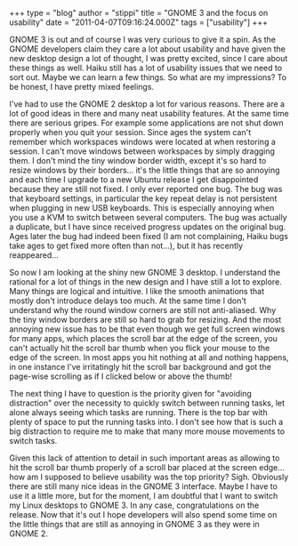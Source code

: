 +++
type = "blog"
author = "stippi"
title = "GNOME 3 and the focus on usability"
date = "2011-04-07T09:16:24.000Z"
tags = ["usability"]
+++

<p>
GNOME 3 is out and of course I was very curious to give it a spin. As the GNOME developers claim they care a lot about usability and have given the new desktop design a lot of thought, I was pretty excited, since I care about these things as well. Haiku still has a lot of usability issues that we need to sort out. Maybe we can learn a few things. So what are my impressions? To be honest, I have pretty mixed feelings.
</p>
<!--break-->
<p>
I've had to use the GNOME 2 desktop a lot for various reasons. There are a lot of good ideas in there and many neat usability features. At the same time there are serious gripes. For example some applications are not shut down properly when you quit your session. Since ages the system can't remember which workspaces windows were located at when restoring a session. I can't move windows between workspaces by simply dragging them. I don't mind the tiny window border width, except it's so hard to resize windows by their borders... it's the little things that are so annoying and each time I upgrade to a new Ubuntu release I get disappointed because they are still not fixed. I only ever reported one bug. The bug was that keyboard settings, in particular the key repeat delay is not persistent when plugging in new USB keyboards. This is especially annoying when you use a KVM to switch between several computers. The bug was actually a duplicate, but I have since received progress updates on the original bug. Ages later the bug had indeed been fixed (I am not complaining, Haiku bugs take ages to get fixed more often than not...), but it has recently reappeared...
</p><p>
So now I am looking at the shiny new GNOME 3 desktop. I understand the rational for a lot of things in the new design and I have still a lot to explore. Many things are logical and intuitive. I like the smooth animations that mostly don't introduce delays too much. At the same time I don't understand why the round window corners are still not anti-aliased. Why the tiny window borders are still so hard to grab for resizing. And the most annoying new issue has to be that even though we get full screen windows for many apps, which places the scroll bar at the edge of the screen, you can't actually hit the scroll bar thumb when you flick your mouse to the edge of the screen. In most apps you hit nothing at all and nothing happens, in one instance I've irritatingly hit the scroll bar background and got the page-wise scrolling as if I clicked below or above the thumb!
</p><p>
The next thing I have to question is the priority given for "avoiding distraction" over the necessity to quickly switch between running tasks, let alone always seeing which tasks are running. There is the top bar with plenty of space to put the running tasks into. I don't see how that is such a big distraction to require me to make that many more mouse movements to switch tasks.
</p><p>
Given this lack of attention to detail in such important areas as allowing to hit the scroll bar thumb properly of a scroll bar placed at the screen edge... how am I supposed to believe usability was the top priority? Sigh. Obviously there are still many nice ideas in the GNOME 3 interface. Maybe I have to use it a little more, but for the moment, I am doubtful that I want to switch my Linux desktops to GNOME 3. In any case, congratulations on the release. Now that it's out I hope developers will also spend some time on the little things that are still as annoying in GNOME 3 as they were in GNOME 2.
</p>